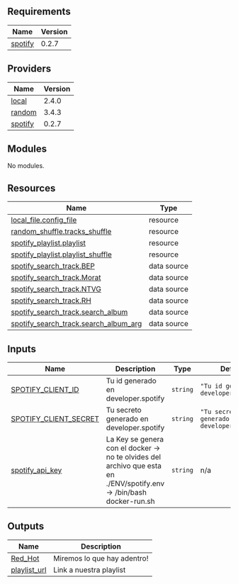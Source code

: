 <!-- BEGIN_TF_DOCS -->
## Requirements

| Name | Version |
|------|---------|
| <a name="requirement_spotify"></a> [spotify](#requirement\_spotify) | 0.2.7 |

## Providers

| Name | Version |
|------|---------|
| <a name="provider_local"></a> [local](#provider\_local) | 2.4.0 |
| <a name="provider_random"></a> [random](#provider\_random) | 3.4.3 |
| <a name="provider_spotify"></a> [spotify](#provider\_spotify) | 0.2.7 |

## Modules

No modules.

## Resources

| Name | Type |
|------|------|
| [local_file.config_file](https://registry.terraform.io/providers/hashicorp/local/latest/docs/resources/file) | resource |
| [random_shuffle.tracks_shuffle](https://registry.terraform.io/providers/hashicorp/random/latest/docs/resources/shuffle) | resource |
| [spotify_playlist.playlist](https://registry.terraform.io/providers/conradludgate/spotify/0.2.7/docs/resources/playlist) | resource |
| [spotify_playlist.playlist_shuffle](https://registry.terraform.io/providers/conradludgate/spotify/0.2.7/docs/resources/playlist) | resource |
| [spotify_search_track.BEP](https://registry.terraform.io/providers/conradludgate/spotify/0.2.7/docs/data-sources/search_track) | data source |
| [spotify_search_track.Morat](https://registry.terraform.io/providers/conradludgate/spotify/0.2.7/docs/data-sources/search_track) | data source |
| [spotify_search_track.NTVG](https://registry.terraform.io/providers/conradludgate/spotify/0.2.7/docs/data-sources/search_track) | data source |
| [spotify_search_track.RH](https://registry.terraform.io/providers/conradludgate/spotify/0.2.7/docs/data-sources/search_track) | data source |
| [spotify_search_track.search_album](https://registry.terraform.io/providers/conradludgate/spotify/0.2.7/docs/data-sources/search_track) | data source |
| [spotify_search_track.search_album_arg](https://registry.terraform.io/providers/conradludgate/spotify/0.2.7/docs/data-sources/search_track) | data source |

## Inputs

| Name | Description | Type | Default | Required |
|------|-------------|------|---------|:--------:|
| <a name="input_SPOTIFY_CLIENT_ID"></a> [SPOTIFY\_CLIENT\_ID](#input\_SPOTIFY\_CLIENT\_ID) | Tu id generado en developer.spotify | `string` | `"Tu id generado en developer.spotify"` | no |
| <a name="input_SPOTIFY_CLIENT_SECRET"></a> [SPOTIFY\_CLIENT\_SECRET](#input\_SPOTIFY\_CLIENT\_SECRET) | Tu secreto generado en developer.spotify | `string` | `"Tu secreto generado en developer.spotify"` | no |
| <a name="input_spotify_api_key"></a> [spotify\_api\_key](#input\_spotify\_api\_key) | La Key se genera con el docker -> no te olvides del archivo que esta en ./ENV/spotify.env -> /bin/bash docker-run.sh | `string` | n/a | yes |

## Outputs

| Name | Description |
|------|-------------|
| <a name="output_Red_Hot"></a> [Red\_Hot](#output\_Red\_Hot) | Miremos lo que hay adentro! |
| <a name="output_playlist_url"></a> [playlist\_url](#output\_playlist\_url) | Link a nuestra playlist |
<!-- END_TF_DOCS -->
